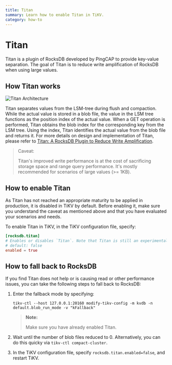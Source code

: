 ```yaml
---
title: Titan
summary: Learn how to enable Titan in TiKV.
category: how-to
---
```


# Titan

Titan is a plugin of RocksDB developed by PingCAP to provide key-value separation. The goal of Titan is to reduce write amplification of RocksDB when using large values.

## How Titan works

![Titan Architecture](../../images/titan-architecture.png)

Titan separates values from the LSM-tree during flush and compaction. While the actual value is stored in a blob file, the value in the LSM tree functions as the position index of the actual value. When a GET operation is performed, Titan obtains the blob index for the corresponding key from the LSM tree. Using the index, Titan identifies the actual value from the blob file and returns it. For more details on design and implementation of Titan, please refer to [Titan: A RocksDB Plugin to Reduce Write Amplification](https://pingcap.com/blog/titan-storage-engine-design-and-implementation/).

> Caveat:
>
> Titan's improved write performance is at the cost of sacrificing storage space and range query performance. It's mostly recommended for scenarios of large values (>= 1KB).

## How to enable Titan

As Titan has not reached an appropriate maturity to be applied in production, it is disabled in TiKV by default. Before enabling it, make sure you understand the caveat as mentioned above and that you have evaluated your scenarios and needs.

To enable Titan in TiKV, in the TiKV configuration file, specify:

```toml
[rocksdb.titan]
# Enables or disables `Titan`. Note that Titan is still an experimental feature.
# default: false
enabled = true
```

## How to fall back to RocksDB

If you find Titan does not help or is causing read or other performance issues, you can take the following steps to fall back to RocksDB:

1. Enter the fallback mode by specifying:

   ```
   tikv-ctl --host 127.0.0.1:20160 modify-tikv-config -m kvdb -n default.blob_run_mode -v "kFallback"
   ```
  
    > **Note:**
    >
    > Make sure you have already enabled Titan.

2. Wait until the number of blob files reduced to 0. Alternatively, you can do this 
quicky via `tikv-ctl compact-cluster`.

3. In the TiKV configuration file, specify `rocksdb.titan.enabled=false`, and restart TiKV.
